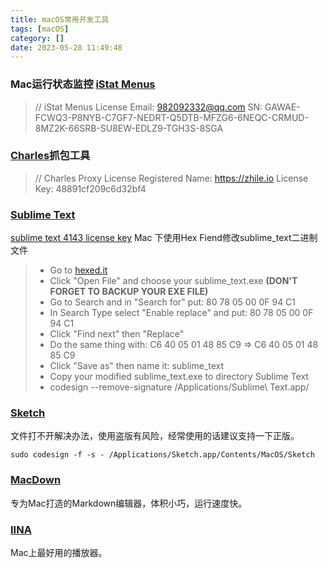 ```yaml
---
title: macOS常用开发工具
tags: [macOS]
category: []
date: 2023-05-28 11:49:48
---
```


### Mac运行状态监控 [iStat Menus](https://bjango.com/mac/istatmenus/)

> // iStat Menus License
Email: 982092332@qq.com
SN: GAWAE-FCWQ3-P8NYB-C7GF7-NEDRT-Q5DTB-MFZG6-6NEQC-CRMUD-8MZ2K-66SRB-SU8EW-EDLZ9-TGH3S-8SGA

### [Charles](https://www.charlesproxy.com/)抓包工具

> // Charles Proxy License
Registered Name: https://zhile.io
License Key: 48891cf209c6d32bf4

### [Sublime Text]()

[sublime text 4143 license key](https://gist.github.com/opastorello/4d494d627ec9012367028c89cb7a1945)
Mac 下使用Hex Fiend修改sublime_text二进制文件
> * Go to [hexed.it](https://hexed.it/)
> * Click "Open File" and choose your sublime_text.exe **(DON'T FORGET TO BACKUP YOUR EXE FILE)**
> * Go to Search and in "Search for" put: 80 78 05 00 0F 94 C1
> * In Search Type select "Enable replace" and put: 80 78 05 00 0F 94 C1
> * Click "Find next" then "Replace"
> * Do the same thing with: C6 40 05 01 48 85 C9 => C6 40 05 01 48 85 C9
> * Click "Save as" then name it: sublime_text
> * Copy your modified sublime_text.exe to directory Sublime Text
> * codesign --remove-signature /Applications/Sublime\ Text.app/

### [Sketch](https://xclient.info/s/sketch.html)
文件打不开解决办法，使用盗版有风险，经常使用的话建议支持一下正版。
```
sudo codesign -f -s - /Applications/Sketch.app/Contents/MacOS/Sketch
```

### [MacDown](https://macdown.uranusjr.com/)
专为Mac打造的Markdown编辑器，体积小巧，运行速度快。

### [IINA](https://iina.io/)
Mac上最好用的播放器。